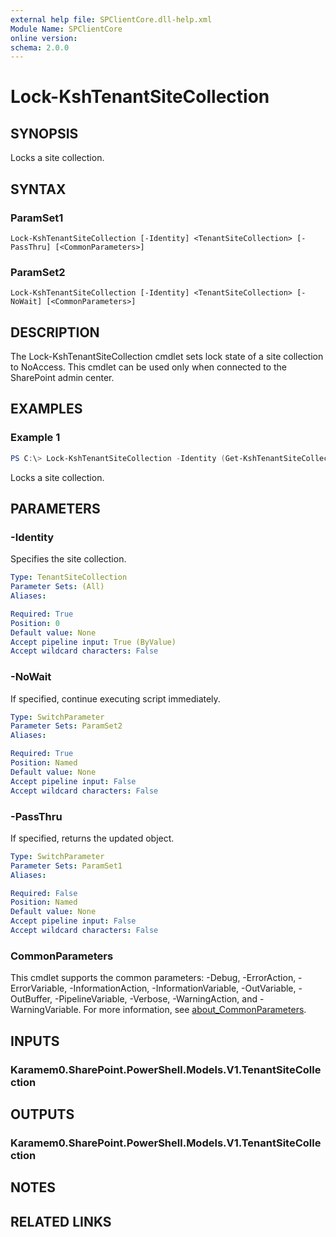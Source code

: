 ```yaml
---
external help file: SPClientCore.dll-help.xml
Module Name: SPClientCore
online version:
schema: 2.0.0
---
```


# Lock-KshTenantSiteCollection

## SYNOPSIS
Locks a site collection.

## SYNTAX

### ParamSet1
```
Lock-KshTenantSiteCollection [-Identity] <TenantSiteCollection> [-PassThru] [<CommonParameters>]
```

### ParamSet2
```
Lock-KshTenantSiteCollection [-Identity] <TenantSiteCollection> [-NoWait] [<CommonParameters>]
```

## DESCRIPTION
The Lock-KshTenantSiteCollection cmdlet sets lock state of a site collection to NoAccess.
This cmdlet can be used only when connected to the SharePoint admin center.

## EXAMPLES

### Example 1
```powershell
PS C:\> Lock-KshTenantSiteCollection -Identity (Get-KshTenantSiteCollection -SiteCollectionUrl 'https://example.sharepoint.com/sites/hub')
```

Locks a site collection.

## PARAMETERS

### -Identity
Specifies the site collection.

```yaml
Type: TenantSiteCollection
Parameter Sets: (All)
Aliases:

Required: True
Position: 0
Default value: None
Accept pipeline input: True (ByValue)
Accept wildcard characters: False
```

### -NoWait
If specified, continue executing script immediately.

```yaml
Type: SwitchParameter
Parameter Sets: ParamSet2
Aliases:

Required: True
Position: Named
Default value: None
Accept pipeline input: False
Accept wildcard characters: False
```

### -PassThru
If specified, returns the updated object.

```yaml
Type: SwitchParameter
Parameter Sets: ParamSet1
Aliases:

Required: False
Position: Named
Default value: None
Accept pipeline input: False
Accept wildcard characters: False
```

### CommonParameters
This cmdlet supports the common parameters: -Debug, -ErrorAction, -ErrorVariable, -InformationAction, -InformationVariable, -OutVariable, -OutBuffer, -PipelineVariable, -Verbose, -WarningAction, and -WarningVariable. For more information, see [about_CommonParameters](http://go.microsoft.com/fwlink/?LinkID=113216).

## INPUTS

### Karamem0.SharePoint.PowerShell.Models.V1.TenantSiteCollection

## OUTPUTS

### Karamem0.SharePoint.PowerShell.Models.V1.TenantSiteCollection

## NOTES

## RELATED LINKS
